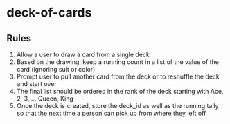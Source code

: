# deck-of-cards
## Rules
1. Allow a user to draw a card from a single deck
2. Based on the drawing, keep a running count in a list of the value of the card (ignoring suit or color)
3. Prompt user to pull another card from the deck or to reshuffle the deck and start over
4. The final list should be ordered in the rank of the deck starting with Ace, 2, 3, … Queen, King
5. Once the deck is created, store the deck_id as well as the running tally so that the next time a person can pick up from where they left off